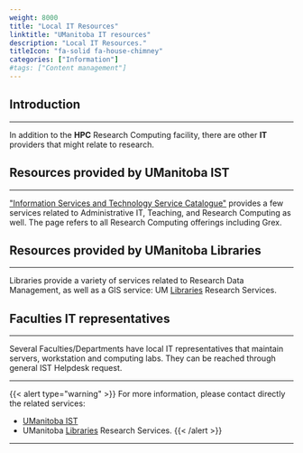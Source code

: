 ```yaml
---
weight: 8000
title: "Local IT Resources"
linktitle: "UManitoba IT resources"
description: "Local IT Resources."
titleIcon: "fa-solid fa-house-chimney"
categories: ["Information"]
#tags: ["Content management"]
---
```


## Introduction
---

In addition to the **HPC** Research Computing facility, there are other **IT** providers that might relate to research.

## Resources provided by UManitoba IST
---

["Information Services and Technology Service Catalogue"](https://umanitoba.ca/information-services-technology/research-computing) provides a few services related to Administrative IT, Teaching, and Research Computing as well. The page refers to all Research Computing offerings including Grex.

## Resources provided by UManitoba Libraries
---

Libraries provide a variety of services related to Research Data Management, as well as a GIS service: UM [Libraries](https://libguides.lib.umanitoba.ca/researchservices) Research Services.

## Faculties IT representatives
---

Several Faculties/Departments have local IT representatives that maintain servers, workstation and computing labs. They can be reached through general IST Helpdesk request.

---

{{< alert type="warning" >}}
For more information, please contact directly the related services:
* [UManitoba IST](https://umanitoba.ca/information-services-technology "IST")
* UManitoba [Libraries](https://libguides.lib.umanitoba.ca/researchservices) Research Services.
{{< /alert >}}

---

<!-- {{< treeview display="tree" />}} -->

<!-- Changes and update:
* Last revision: Jan 27, 2025. 
-->
